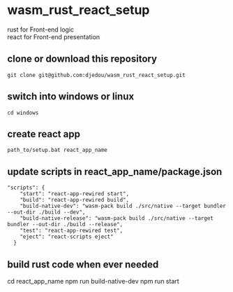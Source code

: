 # wasm_rust_react_setup  
rust for Front-end logic  
react for Front-end presentation

## clone or download this repository
```
git clone git@github.com:djedou/wasm_rust_react_setup.git
```
## switch into windows or linux
```
cd windows
```
## create react app  
```
path_to/setup.bat react_app_name
```
## update scripts in react_app_name/package.json  
```
"scripts": {
    "start": "react-app-rewired start",
    "build": "react-app-rewired build",
    "build-native-dev": "wasm-pack build ./src/native --target bundler --out-dir ./build --dev",
    "build-native-release": "wasm-pack build ./src/native --target bundler --out-dir ./build --release",
    "test": "react-app-rewired test",
    "eject": "react-scripts eject"
  }
```
## build rust code when ever needed 
cd react_app_name
npm run build-native-dev
npm run start